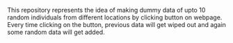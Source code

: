 This repository represents the idea of making dummy data of upto 10 random individuals from different locations by clicking button on webpage. Every time clicking on the button, previous data will get wiped out and again some random data will get added.
